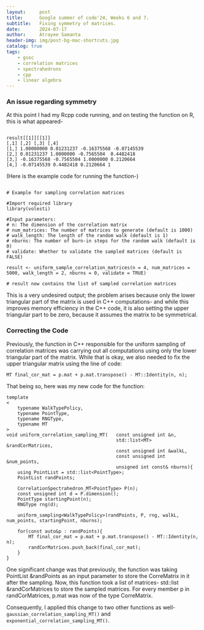 ```yaml
---
layout:     post
title:      Google summer of code'24, Weeks 6 and 7.
subtitle:   Fixing symmetry of matrices.
date:       2024-07-17
author:     Atrayee Samanta
header-img: img/post-bg-mac-shortcuts.jpg
catalog: true
tags:
    - gsoc
    - correlation matrices
    - spectrahedrons
    - cpp
    - linear algebra
---
```


### An issue regarding symmetry

At this point I had my Rcpp code running, and on testing the function on R, this is what appeared-

```

result[[1]][[1]]
[,1] [,2] [,3] [,4]
[1,] 1.00000000 0.01231237 -0.16375568 -0.07145539 
[2,] 0.01231237 1.0000000 -0.7565504  0.4482418
[3,] -0.16375568 -0.7565504 1.0000000 0.2120664 
[4,] -0.07145539 0.4482418 0.2120664 1
```

(Here is the example code for running the function-)

```

# Example for sampling correlation matrices

#Import required library
library(volesti)

#Input parameters:
# n: The dimension of the correlation matrix
# num_matrices: The number of matrices to generate (default is 1000)
# walk_length: The length of the random walk (default is 1)
# nburns: The number of burn-in steps for the random walk (default is 0)
# validate: Whether to validate the sampled matrices (default is FALSE)

result <- uniform_sample_correlation_matrices(n = 4, num_matrices = 5000, walk_length = 2, nburns = 0, validate = TRUE)

# result now contains the list of sampled correlation matrices

```

This is a very undesired output; the problem arises because only the lower triangular part of the matrix is used in C++ computations- and while this improves memory efficiency in the C++ code, it is also setting the upper triangular part to be zero, because it assumes the matrix to be symmetrical.

### Correcting the Code

Previously, the function in C++ responsible for the uniform sampling of correlation matrices was carrying out all computations using only the lower triangular part of the matrix. While that is okay, we also needed to fix the upper triangular matrix using the line of code:

` MT final_cor_mat = p.mat + p.mat.transpose() - MT::Identity(n, n); `

That being so, here was my new code for the function:

```
template
<
    typename WalkTypePolicy,
    typename PointType,
    typename RNGType,
    typename MT
>
void uniform_correlation_sampling_MT(   const unsigned int &n,
                                        std::list<MT> &randCorMatrices,
                                        const unsigned int &walkL,
                                        const unsigned int &num_points,
                                        unsigned int const& nburns){
    using PointList = std::list<PointType>;
    PointList randPoints;
    
    CorrelationSpectrahedron_MT<PointType> P(n);
    const unsigned int d = P.dimension();
    PointType startingPoint(n);
    RNGType rng(d);

    uniform_sampling<WalkTypePolicy>(randPoints, P, rng, walkL, num_points, startingPoint, nburns);

    for(const auto&p : randPoints){
        MT final_cor_mat = p.mat + p.mat.transpose() - MT::Identity(n, n);
    	randCorMatrices.push_back(final_cor_mat);
    }
}
```

One significant change was that previously, the function was taking PointList &randPoints as an input parameter to store the CorreMatrix<NT> in it after the sampling. Now, this function took a list of matrices- std::list<MT> &randCorMatrices to store the sampled matrices. For every member p in randCorMatrices, p.mat was now of the type CorreMatrix<NT>.

Consequently, I applied this change to two other functions as well- ` gaussian_correlation_sampling_MT() ` and ` exponential_correlation_sampling_MT() `.
